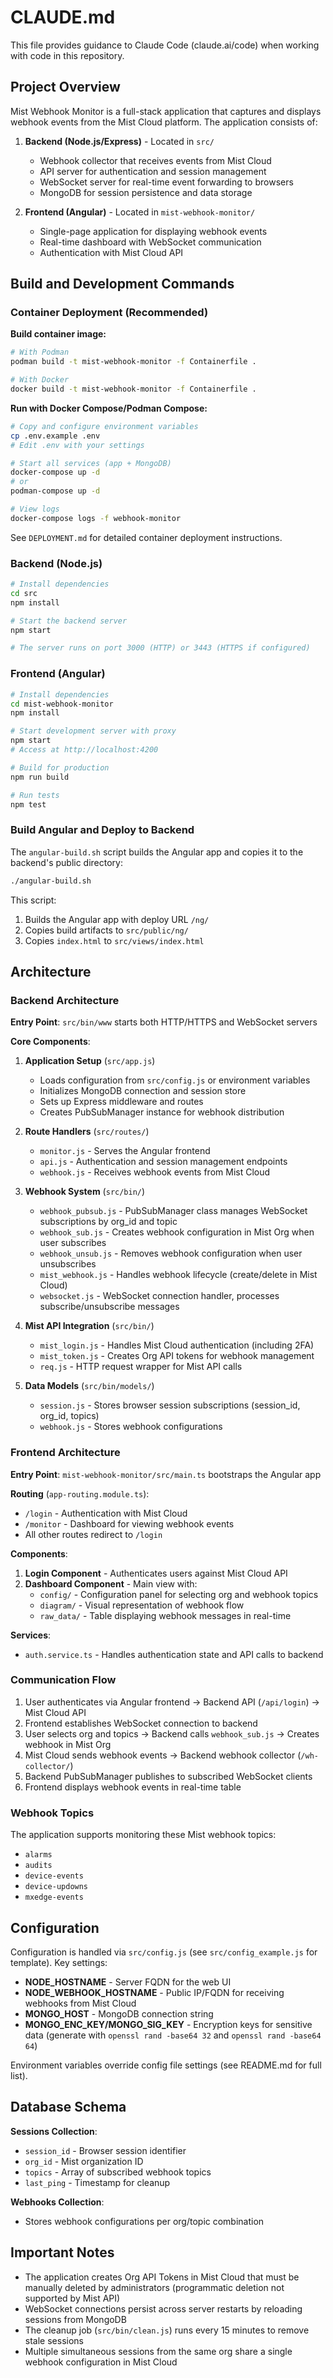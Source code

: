 # CLAUDE.md

This file provides guidance to Claude Code (claude.ai/code) when working with code in this repository.

## Project Overview

Mist Webhook Monitor is a full-stack application that captures and displays webhook events from the Mist Cloud platform. The application consists of:

1. **Backend (Node.js/Express)** - Located in `src/`
   - Webhook collector that receives events from Mist Cloud
   - API server for authentication and session management
   - WebSocket server for real-time event forwarding to browsers
   - MongoDB for session persistence and data storage

2. **Frontend (Angular)** - Located in `mist-webhook-monitor/`
   - Single-page application for displaying webhook events
   - Real-time dashboard with WebSocket communication
   - Authentication with Mist Cloud API

## Build and Development Commands

### Container Deployment (Recommended)

**Build container image:**
```bash
# With Podman
podman build -t mist-webhook-monitor -f Containerfile .

# With Docker
docker build -t mist-webhook-monitor -f Containerfile .
```

**Run with Docker Compose/Podman Compose:**
```bash
# Copy and configure environment variables
cp .env.example .env
# Edit .env with your settings

# Start all services (app + MongoDB)
docker-compose up -d
# or
podman-compose up -d

# View logs
docker-compose logs -f webhook-monitor
```

See `DEPLOYMENT.md` for detailed container deployment instructions.

### Backend (Node.js)
```bash
# Install dependencies
cd src
npm install

# Start the backend server
npm start

# The server runs on port 3000 (HTTP) or 3443 (HTTPS if configured)
```

### Frontend (Angular)
```bash
# Install dependencies
cd mist-webhook-monitor
npm install

# Start development server with proxy
npm start
# Access at http://localhost:4200

# Build for production
npm run build

# Run tests
npm test
```

### Build Angular and Deploy to Backend
The `angular-build.sh` script builds the Angular app and copies it to the backend's public directory:
```bash
./angular-build.sh
```
This script:
1. Builds the Angular app with deploy URL `/ng/`
2. Copies build artifacts to `src/public/ng/`
3. Copies `index.html` to `src/views/index.html`

## Architecture

### Backend Architecture

**Entry Point**: `src/bin/www` starts both HTTP/HTTPS and WebSocket servers

**Core Components**:

1. **Application Setup** (`src/app.js`)
   - Loads configuration from `src/config.js` or environment variables
   - Initializes MongoDB connection and session store
   - Sets up Express middleware and routes
   - Creates PubSubManager instance for webhook distribution

2. **Route Handlers** (`src/routes/`)
   - `monitor.js` - Serves the Angular frontend
   - `api.js` - Authentication and session management endpoints
   - `webhook.js` - Receives webhook events from Mist Cloud

3. **Webhook System** (`src/bin/`)
   - `webhook_pubsub.js` - PubSubManager class manages WebSocket subscriptions by org_id and topic
   - `webhook_sub.js` - Creates webhook configuration in Mist Org when user subscribes
   - `webhook_unsub.js` - Removes webhook configuration when user unsubscribes
   - `mist_webhook.js` - Handles webhook lifecycle (create/delete in Mist Cloud)
   - `websocket.js` - WebSocket connection handler, processes subscribe/unsubscribe messages

4. **Mist API Integration** (`src/bin/`)
   - `mist_login.js` - Handles Mist Cloud authentication (including 2FA)
   - `mist_token.js` - Creates Org API tokens for webhook management
   - `req.js` - HTTP request wrapper for Mist API calls

5. **Data Models** (`src/bin/models/`)
   - `session.js` - Stores browser session subscriptions (session_id, org_id, topics)
   - `webhook.js` - Stores webhook configurations

### Frontend Architecture

**Entry Point**: `mist-webhook-monitor/src/main.ts` bootstraps the Angular app

**Routing** (`app-routing.module.ts`):
- `/login` - Authentication with Mist Cloud
- `/monitor` - Dashboard for viewing webhook events
- All other routes redirect to `/login`

**Components**:
1. **Login Component** - Authenticates users against Mist Cloud API
2. **Dashboard Component** - Main view with:
   - `config/` - Configuration panel for selecting org and webhook topics
   - `diagram/` - Visual representation of webhook flow
   - `raw_data/` - Table displaying webhook messages in real-time

**Services**:
- `auth.service.ts` - Handles authentication state and API calls to backend

### Communication Flow

1. User authenticates via Angular frontend → Backend API (`/api/login`) → Mist Cloud API
2. Frontend establishes WebSocket connection to backend
3. User selects org and topics → Backend calls `webhook_sub.js` → Creates webhook in Mist Org
4. Mist Cloud sends webhook events → Backend webhook collector (`/wh-collector/`)
5. Backend PubSubManager publishes to subscribed WebSocket clients
6. Frontend displays webhook events in real-time table

### Webhook Topics
The application supports monitoring these Mist webhook topics:
- `alarms`
- `audits`
- `device-events`
- `device-updowns`
- `mxedge-events`

## Configuration

Configuration is handled via `src/config.js` (see `src/config_example.js` for template). Key settings:

- **NODE_HOSTNAME** - Server FQDN for the web UI
- **NODE_WEBHOOK_HOSTNAME** - Public IP/FQDN for receiving webhooks from Mist Cloud
- **MONGO_HOST** - MongoDB connection string
- **MONGO_ENC_KEY/MONGO_SIG_KEY** - Encryption keys for sensitive data (generate with `openssl rand -base64 32` and `openssl rand -base64 64`)

Environment variables override config file settings (see README.md for full list).

## Database Schema

**Sessions Collection**:
- `session_id` - Browser session identifier
- `org_id` - Mist organization ID
- `topics` - Array of subscribed webhook topics
- `last_ping` - Timestamp for cleanup

**Webhooks Collection**:
- Stores webhook configurations per org/topic combination

## Important Notes

- The application creates Org API Tokens in Mist Cloud that must be manually deleted by administrators (programmatic deletion not supported by Mist API)
- WebSocket connections persist across server restarts by reloading sessions from MongoDB
- The cleanup job (`src/bin/clean.js`) runs every 15 minutes to remove stale sessions
- Multiple simultaneous sessions from the same org share a single webhook configuration in Mist Cloud
